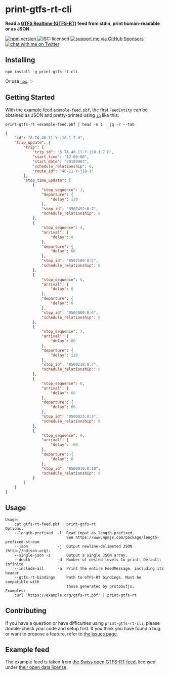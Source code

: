 # print-gtfs-rt-cli

**Read a [GTFS Realtime (GTFS-RT)](https://developers.google.com/transit/gtfs-realtime/) feed from stdin, print human-readable or as JSON.**

[![npm version](https://img.shields.io/npm/v/print-gtfs-rt-cli.svg)](https://www.npmjs.com/package/print-gtfs-rt-cli)
![ISC-licensed](https://img.shields.io/github/license/derhuerst/print-gtfs-rt-cli.svg)
[![support me via GitHub Sponsors](https://img.shields.io/badge/support%20me-donate-fa7664.svg)](https://github.com/sponsors/derhuerst)
[![chat with me on Twitter](https://img.shields.io/badge/chat%20with%20me-on%20Twitter-1da1f2.svg)](https://twitter.com/derhuerst)


## Installing

```shell
npm install -g print-gtfs-rt-cli
```

Or use [`npx`](https://npmjs.com/package/npx). ✨


## Getting Started

With the [example feed `example-feed.pbf`](example-feed.pbf), the first `FeedEntity` can be obtained as JSON and pretty-printed using [`jq`](https://jqlang.github.io/jq/) like this:

```shell
print-gtfs-rt <example-feed.pbf | head -n 1 | jq -r --tab
```

```json
{
    "id": "8.TA.40-11-Y-j18-1.7.H",
    "trip_update": {
        "trip": {
            "trip_id": "8.TA.40-11-Y-j18-1.7.H",
            "start_time": "12:00:00",
            "start_date": "20180907",
            "schedule_relationship": 0,
            "route_id": "40-11-Y-j18-1"
        },
        "stop_time_update": [
            {
                "stop_sequence": 1,
                "departure": {
                    "delay": 120
                },
                "stop_id": "8507492:0:7",
                "schedule_relationship": 0
            },
            {
                "stop_sequence": 4,
                "arrival": {
                    "delay": 0
                },
                "departure": {
                    "delay": 60
                },
                "stop_id": "8507100:0:2",
                "schedule_relationship": 0
            },
            {
                "stop_sequence": 5,
                "arrival": {
                    "delay": 0
                },
                "departure": {
                    "delay": 0
                },
                "stop_id": "8507000:0:6",
                "schedule_relationship": 0
            },
            {
                "stop_sequence": 7,
                "arrival": {
                    "delay": 60
                },
                "departure": {
                    "delay": 120
                },
                "stop_id": "8500218:0:7",
                "schedule_relationship": 0
            },
            {
                "stop_sequence": 8,
                "arrival": {
                    "delay": 60
                },
                "departure": {
                    "delay": 60
                },
                "stop_id": "8500023:0:3",
                "schedule_relationship": 0
            },
            {
                "stop_sequence": 9,
                "arrival": {
                    "delay": -60
                },
                "departure": {
                    "delay": 0
                },
                "stop_id": "8500010:0:10",
                "schedule_relationship": 0
            }
        ]
    }
}
```


## Usage

```
Usage:
    cat gtfs-rt-feed.pbf | print-gtfs-rt
Options:
    --length-prefixed  -l  Read input as length-prefixed.
                           See https://www.npmjs.com/package/length-prefixed-stream
    --json             -j  Output newline-delimeted JSON (http://ndjson.org).
    --single-json -s       Output a single JSON array.
    --depth            -d  Number of nested levels to print. Default: infinite
    --include-all      -a  Print the entire FeedMessage, including its header.
    --gtfs-rt-bindings     Path to GTFS-RT bindings. Must be compatible with
                           those generated by protobufjs.
Examples:
    curl 'https://example.org/gtfs-rt.pbf' | print-gtfs-rt
```


## Contributing

If you have a question or have difficulties using `print-gtfs-rt-cli`, please double-check your code and setup first. If you think you have found a bug or want to propose a feature, refer to [the issues page](https://github.com/derhuerst/print-gtfs-rt-cli/issues).


## Example feed

The example feed is taken from [the Swiss open GTFS-RT feed](https://opentransportdata.swiss/en/dataset/gtfsrt), licensed under [their open data license](https://opentransportdata.swiss/en/terms-of-use/).
